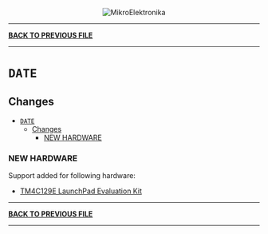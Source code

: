 <p align="center">
  <img src="http://www.mikroe.com/img/designs/beta/logo_small.png?raw=true" alt="MikroElektronika"/>
</p>

---

**[BACK TO PREVIOUS FILE](../changelog.md)**

---

# `DATE`

## Changes

- [`DATE`](#date)
  - [Changes](#changes)
    - [NEW HARDWARE](#new-hardware)

### NEW HARDWARE

Support added for following hardware:

+ [TM4C129E LaunchPad Evaluation Kit](https://www.ti.com/tool/EK-TM4C129EXL?keyMatch=ek-tm4c129exl&tisearch=universal_search)

---

**[BACK TO PREVIOUS FILE](../changelog.md)**

---
